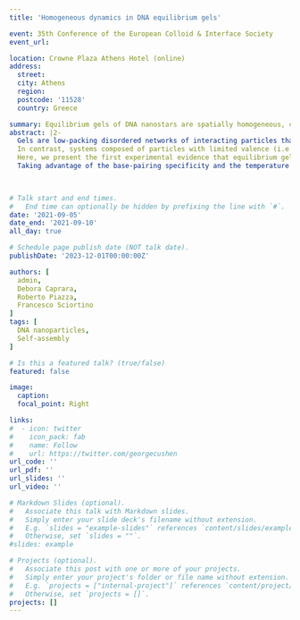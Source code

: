```yaml
---
title: 'Homogeneous dynamics in DNA equilibrium gels'

event: 35th Conference of the European Colloid & Interface Society
event_url: 

location: Crowne Plaza Athens Hotel (online)
address:
  street: 
  city: Athens
  region: 
  postcode: '11528'
  country: Greece

summary: Equilibrium gels of DNA nanostars are spatially homogeneous, compared to more common colloidal gels.
abstract: |2-
  Gels are low-packing disordered networks of interacting particles that are structurally arrested and able to support weak stresses. Most of colloidal gels are formed by arrested spinodal decomposition: the system is quenched into a thermodynamic unstable region, phase-separates into a colloidal-rich and a colloidal-poor phases and remains kinetically trapped into a disordered network, which is characterized by aging and complex dynamics.
  In contrast, systems composed of particles with limited valence (i.e., limited number of bonds) can be cooled down to very low temperatures (much smaller than the attraction energy scale) without phase separation. Indeed, these so called ‘equilibrium gels’ form an empty-liquid state, in which particles develop more connections until all possible bonds are formed and the system reaches its lowest energy state.
  Here, we present the first experimental evidence that equilibrium gels do not show any appreciable spatial or temporal dynamic heterogeneities, as opposed to gels formed by spinodal decomposition.
  Taking advantage of the base-pairing specificity and the temperature tunability of the DNA interactions, we investigate a system consisting of DNA nanostars composed of four double stranded arms departing from a common flexible core. Each arm terminates with a single-stranded, self-complementary ‘sticky’ DNA sequence, which provides the interaction between different nanostars. By investigating the system at different temperatures using a combination of dynamic light scattering and Photon Correlation Imaging – a recently introduced technique which allows to measure the sample dynamics with spatial resolution –, we show that temporal and spatial heterogeneities on the sample dynamics are basically absent. This evidence is even more striking when compared to the results obtained on the very same system, but where gelation is obtained by a sudden quench in the coexistence region: the gel obtained by phase separation displays strong concentration and dynamics heterogeneities.
  


# Talk start and end times.
#   End time can optionally be hidden by prefixing the line with `#`.
date: '2021-09-05'
date_end: '2021-09-10'
all_day: true

# Schedule page publish date (NOT talk date).
publishDate: '2023-12-01T00:00:00Z'

authors: [
  admin,
  Debora Caprara,
  Roberto Piazza,
  Francesco Sciortino
]
tags: [
  DNA nanoparticles,
  Self-assembly
]

# Is this a featured talk? (true/false)
featured: false

image:
  caption:
  focal_point: Right

links:
#  - icon: twitter
#    icon_pack: fab
#    name: Follow
#    url: https://twitter.com/georgecushen
url_code: ''
url_pdf: ''
url_slides: ''
url_video: ''

# Markdown Slides (optional).
#   Associate this talk with Markdown slides.
#   Simply enter your slide deck's filename without extension.
#   E.g. `slides = "example-slides"` references `content/slides/example-slides.md`.
#   Otherwise, set `slides = ""`.
#slides: example

# Projects (optional).
#   Associate this post with one or more of your projects.
#   Simply enter your project's folder or file name without extension.
#   E.g. `projects = ["internal-project"]` references `content/project/deep-learning/index.md`.
#   Otherwise, set `projects = []`.
projects: []
---
```

